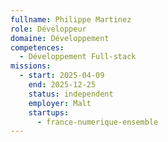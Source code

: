 ```yaml
---
fullname: Philippe Martinez
role: Développeur
domaine: Développement
competences:
  - Développement Full-stack
missions:
  - start: 2025-04-09
    end: 2025-12-25
    status: independent
    employer: Malt
    startups:
      - france-numerique-ensemble
---
```

